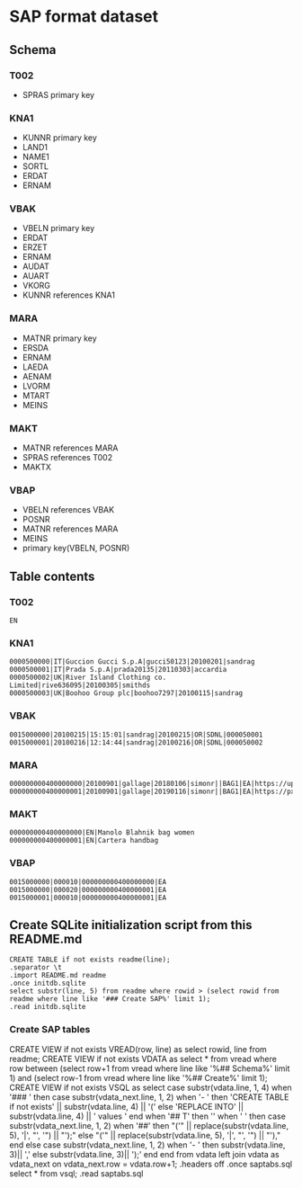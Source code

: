 # SAP format dataset
## Schema
### T002
- SPRAS primary key
### KNA1
- KUNNR primary key
- LAND1
- NAME1
- SORTL
- ERDAT
- ERNAM
### VBAK
- VBELN primary key
- ERDAT
- ERZET
- ERNAM
- AUDAT
- AUART
- VKORG
- KUNNR references KNA1
### MARA
- MATNR primary key
- ERSDA
- ERNAM
- LAEDA
- AENAM
- LVORM
- MTART
- MEINS
### MAKT
- MATNR references MARA
- SPRAS references T002
- MAKTX
### VBAP
- VBELN references VBAK
- POSNR
- MATNR references MARA
- MEINS
- primary key(VBELN, POSNR)
## Table contents
### T002
    EN
### KNA1
    0000500000|IT|Guccion Gucci S.p.A|gucci50123|20100201|sandrag
    0000500001|IT|Prada S.p.A|prada20135|20110303|accardia
    0000500002|UK|River Island Clothing co. Limited|rive636095|20100305|smithds
    0000500003|UK|Boohoo Group plc|boohoo7297|20100115|sandrag
### VBAK
    0015000000|20100215|15:15:01|sandrag|20100215|OR|SDNL|000050001
    0015000001|20100216|12:14:44|sandrag|20100216|OR|SDNL|000050002
### MARA
    000000000400000000|20100901|gallage|20180106|simonr||BAG1|EA|https://upload.wikimedia.org/wikipedia/commons/d/d5/Laptop_bags_luxury_diManolo_%2812_of_15%29.jpg
    000000000400000001|20100901|gallage|20190116|simonr||BAG1|EA|https://pxhere.com/en/photo/1430309
### MAKT
    000000000400000000|EN|Manolo Blahnik bag women
    000000000400000001|EN|Cartera handbag
### VBAP
    0015000000|000010|000000000400000000|EA
    0015000000|000020|000000000400000001|EA
    0015000001|000010|000000000400000001|EA
## Create SQLite initialization script from this README.md
    CREATE TABLE if not exists readme(line);
    .separator \t
    .import README.md readme
    .once initdb.sqlite
    select substr(line, 5) from readme where rowid > (select rowid from readme where line like '### Create SAP%' limit 1);
    .read initdb.sqlite
### Create SAP tables
CREATE VIEW if not exists VREAD(row, line) as select rowid, line from readme;
CREATE VIEW if not exists VDATA as select * from vread
  where row between
    (select row+1 from vread where line like '%## Schema%' limit 1) and
    (select row-1 from vread where line like '%## Create%' limit 1);
CREATE VIEW if not exists VSQL as select
  case substr(vdata.line, 1, 4)
    when '### ' then
      case substr(vdata_next.line, 1, 2)
        when '- '
          then 'CREATE TABLE if not exists' || substr(vdata.line, 4) || '('
        else 'REPLACE INTO' || substr(vdata.line, 4) || ' values '
        end
    when '## T' then ''
    when '    ' then
      case substr(vdata_next.line, 1, 2)
        when '##' then
          "('" || replace(substr(vdata.line, 5), '|', "', '") || "');"
        else "('" || replace(substr(vdata.line, 5), '|', "', '") || "'),"
      end
    else
      case substr(vdata_next.line, 1, 2)
        when '- ' then substr(vdata.line, 3)|| ','
        else substr(vdata.line, 3)|| ');'
      end
  end
  from vdata left join vdata as vdata_next on vdata_next.row = vdata.row+1;
.headers off
.once saptabs.sql
select * from vsql;
.read saptabs.sql
